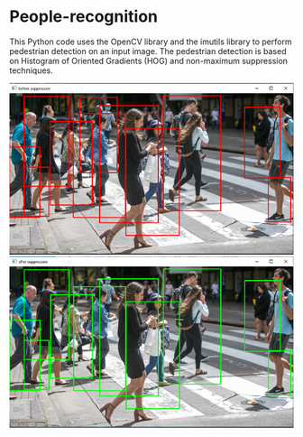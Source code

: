 # People-recognition

This Python code uses the OpenCV library and the imutils library to perform pedestrian detection on an input image. The pedestrian detection is based on Histogram of Oriented Gradients (HOG) and non-maximum suppression techniques.


 <img src="before.jpg">

 <img src="after.jpg">
